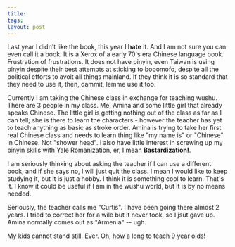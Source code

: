 ```yaml
---
title: 
tags: 
layout: post
---
```

Last year I didn't like the book, this year I **hate** it.  And I am not sure you can even call it a book.  It is a Xerox of a early 70's era Chinese language book.  Frustration of frustrations.  It does not have pinyin, even Taiwan is using pinyin despite their best attempts at sticking to bopomofo, despite all the political efforts to avoit all things mainland.  If they think it is so standard that they need to use it, then, dammit, lemme use it too.  



Currently I am taking the Chinese class in exchange for teaching wushu.  There are 3 people in my class.  Me, Amina and some little girl that already speaks Chinese.  The little girl is getting nothing out of the class as far as I can tell; she is there to learn the characters - however the teacher has yet to teach anything as basic as stroke order.  Amina is trying to take her first real Chinese class and needs to learn thing like "my name is" or "Chinese" in Chinese.  Not "shower head".    I also have little interest in screwing up my pinyin skills with Yale Romanization, er, I mean **Bastardization!**.



I am seriously thinking about asking the teacher if I can use a different book, and if she says no, I will just quit the class.  I mean I would like to keep studying it, but it is just a hobby.  I think it is something cool to learn.  That's it.  I know it could be useful if I am in the wushu world, but it is by no means needed.  



Seriously, the teacher calls me "Curtis".  I have been going there almost 2 years. I tried to correct her for a wile but it never took, so I jsut gave up.  Amina normally comes out as "Armenia" -- ugh.



My kids cannot stand still.  Ever.  Oh, how a long to teach 9 year olds!
